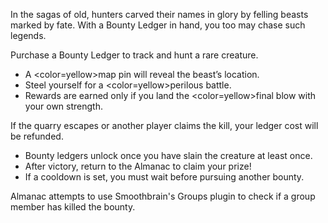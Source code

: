 ﻿In the sagas of old, hunters carved their names in glory by felling beasts marked by fate. With a Bounty Ledger in hand, you too may chase such legends.


Purchase a Bounty Ledger to track and hunt a rare creature.

- A <color=yellow>map pin</color> will reveal the beast’s location.
- Steel yourself for a <color=yellow>perilous battle</color>.
- Rewards are earned only if you land the <color=yellow>final blow</color> with your own strength.

If the quarry escapes or another player claims the kill, your ledger cost will be refunded.

- Bounty ledgers unlock once you have slain the creature at least once.
- After victory, return to the Almanac to claim your prize!
- If a cooldown is set, you must wait before pursuing another bounty.

Almanac attempts to use Smoothbrain's Groups plugin to check if a group member has killed the bounty.